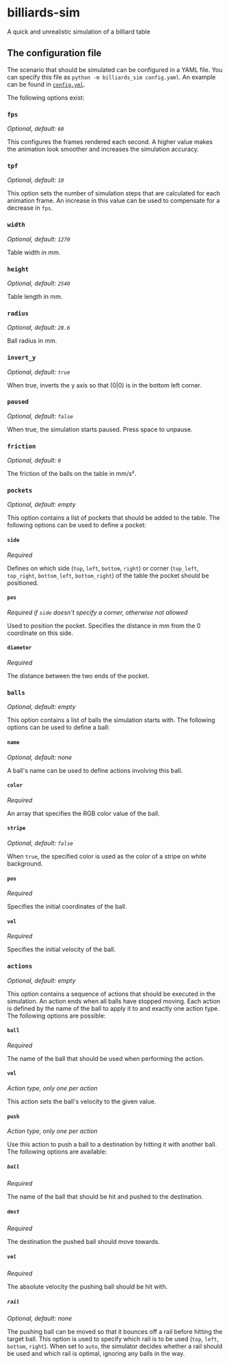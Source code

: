 # billiards-sim
 A quick and unrealistic simulation of a billiard table
## The configuration file
The scenario that should be simulated can be configured in a YAML file. You can specify this file as `python -m billiards_sim config.yaml`. An example can be found in [`config.yml`](config.yml).

The following options exist:

### `fps`
_Optional, default: `60`_

This configures the frames rendered each second. A higher value makes the animation look smoother and increases the simulation accuracy.

### `tpf`
_Optional, default: `10`_

This option sets the number of simulation steps that are calculated for each animation frame. An increase in this value can be used to compensate for a decrease in `fps`.

### `width`
_Optional, default: `1270`_

Table width in mm.

### `height`
_Optional, default: `2540`_

Table length in mm.

### `radius`
_Optional, default: `28.6`_

Ball radius in mm.

### `invert_y`
_Optional, default: `true`_

When true, inverts the y axis so that (0|0) is in the bottom left corner.

### `paused`
_Optional, default: `false`_

When true, the simulation starts paused. Press space to unpause.

### `friction`
_Optional, default: `0`_

The friction of the balls on the table in mm/s².

### `pockets`
_Optional, default: empty_

This option contains a list of pockets that should be added to the table. The following options can be used to define a pocket:

#### `side`
_Required_

Defines on which side (`top`, `left`, `bottom`, `right`) or corner (`top_left`, `top_right`, `bottom_left`, `bottom_right`) of the table the pocket should be positioned.

#### `pos`
_Required if `side` doesn't specify a corner, otherwise not allowed_

Used to position the pocket. Specifies the distance in mm from the 0 coordinate on this side.

#### `diameter`
_Required_

The distance between the two ends of the pocket.

### `balls`
_Optional, default: empty_

This option contains a list of balls the simulation starts with. The following options can be used to define a ball:

#### `name`
_Optional, default: none_

A ball's name can be used to define actions involving this ball.

#### `color`
_Required_

An array that specifies the RGB color value of the ball.

#### `stripe`
_Optional, default: `false`_

When `true`, the specified color is used as the color of a stripe on white background.

#### `pos`
_Required_

Specifies the initial coordinates of the ball.

#### `vel`
_Required_

Specifies the initial velocity of the ball.

### `actions`
_Optional, default: empty_

This option contains a sequence of actions that should be executed in the simulation. An action ends when all balls have stopped moving. Each action is defined by the name of the ball to apply it to and exactly one action type. The following options are possible:

#### `ball`
_Required_

The name of the ball that should be used when performing the action.

#### `vel`
_Action type, only one per action_

This action sets the ball's velocity to the given value.

#### `push`
_Action type, only one per action_

Use this action to push a ball to a destination by hitting it with another ball. The following options are available:

##### `ball`
_Required_

The name of the ball that should be hit and pushed to the destination.

##### `dest`
_Required_

The destination the pushed ball should move towards.

##### `vel`
_Required_

The absolute velocity the pushing ball should be hit with.

##### `rail`
_Optional, default: none_

The pushing ball can be moved so that it bounces off a rail before hitting the target ball. This option is used to specify which rail is to be used (`top`, `left`, `bottom`, `right`). When set to `auto`, the simulator decides whether a rail should be used and which rail is optimal, ignoring any balls in the way.
